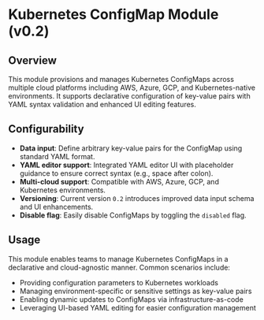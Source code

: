 # Kubernetes ConfigMap Module (v0.2)

## Overview

This module provisions and manages Kubernetes ConfigMaps across multiple cloud platforms including AWS, Azure, GCP, and Kubernetes-native environments. It supports declarative configuration of key-value pairs with YAML syntax validation and enhanced UI editing features.

## Configurability

- **Data input**: Define arbitrary key-value pairs for the ConfigMap using standard YAML format.  
- **YAML editor support**: Integrated YAML editor UI with placeholder guidance to ensure correct syntax (e.g., space after colon).  
- **Multi-cloud support**: Compatible with AWS, Azure, GCP, and Kubernetes environments.  
- **Versioning**: Current version `0.2` introduces improved data input schema and UI enhancements.  
- **Disable flag**: Easily disable ConfigMaps by toggling the `disabled` flag.  

## Usage

This module enables teams to manage Kubernetes ConfigMaps in a declarative and cloud-agnostic manner. Common scenarios include:

- Providing configuration parameters to Kubernetes workloads  
- Managing environment-specific or sensitive settings as key-value pairs  
- Enabling dynamic updates to ConfigMaps via infrastructure-as-code  
- Leveraging UI-based YAML editing for easier configuration management
